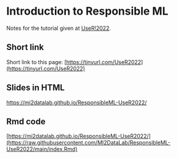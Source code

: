 # Introduction to Responsible ML

Notes for the tutorial given at [UseR!2022](https://user2022.r-project.org/). 

## Short link

Short link to this page: [https://tinyurl.com/UseR2022](https://tinyurl.com/UseR2022)

## Slides in HTML

https://mi2datalab.github.io/ResponsibleML-UseR2022/

## Rmd code 

[https://mi2datalab.github.io/ResponsibleML-UseR2022/](https://raw.githubusercontent.com/MI2DataLab/ResponsibleML-UseR2022/main/index.Rmd)


